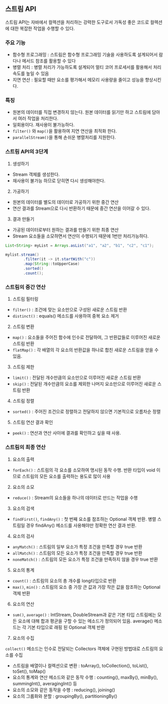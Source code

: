 ## 스트림 API
스트림 API는 자바에서 컬렉션을 처리하는 강력한 도구로서 가독성 좋은 코드로 컬렉션에 대한 복잡한 작업을 수행할 수 있다.

### 주요 기능
- 함수형 프로그래밍 : 스트림은 함수형 프로그래밍 기술을 사용하도록 설계되어서 람다나 메서드 참조를 활용할 수 있다
- 병렬 처리 : 병렬 처리가 가능하도록 설계되어 멀티 코어 프로세서를 활용해서 처리 속도를 높일 수 있음
- 지연 연산 : 필요할 때만 요소를 평가해서 메모리 사용량을 줄이고 성능을 향상시킨다.

### 특징
- 원본의 데이터를 직접 변경하지 않는다. 원본 데이터를 읽기만 하고 스트림에 담아서 여러 작업을 처리한다.
- 일회용이다. 재사용이 불가능하다.
- `filter()` 와 `map()`을 활용하여 지연 연산을 최적화 한다.
- `parallelStream()`을 통해 손쉬운 병렬처리를 지원한다.

### 스트림 API의 3단계

1. 생성하기
 - Stream 객체를 생성한다.
 - 재사용이 불가능 하므로 닫히면 다시 생성해야한다.
2. 가공하기
 - 원본의 데이터를 별도의 데이터로 가공하기 위한 중간 연산
 - 연산 결과를 Stream으로 다시 반환하기 때문에 중간 연산을 이어갈 수 있다.
3. 결과 만들기
 - 가공된 데이터로부터 원하는 결과를 만들기 위한 최종 연산
 - Stream 요소들을 소모하면서 연산이 수행되기 때문에 1번만 처리가능하다.

```java
List<String> myList = Arrays.asList("a1", "a2", "b1", "c2", "c1");

mylist.stream()
        .filter(it -> it.startWith("c"))
        .map(String::toUpperCase)
        .sorted()
        .count();
```
### 스트림의 중간 연산
1. 스트림 필터링
- `filter()` : 조건에 맞는 요소만으로 구성된 새로운 스트림 반환
- `distinct()` : equals() 메소드를 사용하여 중복 요소 제거

2. 스트림 변환
- `map()` : 요소들을 주어진 함수에 인수로 전달하여, 그 반환값들로 이루어진 새로운 스트림 반환
- `flatMap()` : 각 배열의 각 요소의 반환값을 하나로 합친 새로운 스트림을 얻을 수 있음.

3. 스트림 제한
- `limit()` : 전달된 개수만큼의 요소만으로 이루어진 새로운 스트림 반환
- `skip()` : 전달된 개수만큼의 요소를 제외한 나머지 요소만으로 이루어진 새로운 스트림 반환

4. 스트림 정렬
- `sorted()` : 주어진 조건으로 정렬하고 전달하지 않으면 기본적으로 오름차순 정렬

5. 스트림 연산 결과 확인
- `peek()` : 연산과 연산 사이에 결과를 확인하고 싶을 때 사용.

### 스트림의 최종 연산

1. 요소의 출력
- `forEach()` : 스트림의 각 요소를 소모하여 명시된 동작 수행. 반환 타입이 void 이므로 스트림의 모든 요소를 출력하는 용도로 많이 사용

2. 요소의 소모
- `reduce()` :  Stream의 요소들을 하나의 데이터로 만드는 작업을 수행

3. 요소의 검색
- `findFirst()`, `findAny()` : 첫 번째 요소를 참조하는 Optional 객체 반환. 병렬 스트림일 경우 findAny() 메소드를 사용해야만 정확한 연산 결과 반환.

4. 요소의 검사
- `anyMatch()` : 스트림의 일부 요소가 특정 조건을 만족할 경우 true 반환
- `allMatch()` : 스트림의 모든 요소가 특정 조건을 만족할 경우 true 반환
- `noneMatch()` : 스트림의 모든 요소가 특정 조건을 만족하지 않을 경우 true 반환

5. 요소의 통계
- `count()` : 스트림의 요소의 총 개수를 long타입으로 반환
- `max()`, `min()` : 스트림의 요소 중 가장 큰 값과 가장 작은 값을 참조하는 Optional 객체 반환

6. 요소의 연산
- `sum()`, `average()` : IntStream, DoubleStream과 같은 기본 타입 스트림에는 모든 요소에 대해 합과 평균을 구할 수 있는 메소드가 정의되어 있음. average() 메소드는 각 기본 타입으로 래핑 된 Optional 객체 반환

7. 요소의 수집

`collect()` 메소드는 인수로 전달되는 Collectors 객체에 구현된 방법대로 스트림의 요소를 수집

- 스트림을 배열이나 컬렉션으로 변환 : toArray(), toCollection(), toList(), toSet(), toMap()
- 요소의 통계와 연산 메소드와 같은 동작 수행 : counting(), maxBy(), minBy(), summingInt(), averagingInt() 등
- 요소의 소모와 같은 동작을 수행 : reducing(), joining()
- 요소의 그룹화와 분할 : groupingBy(), partitioningBy()